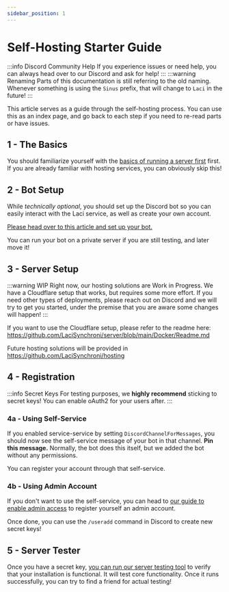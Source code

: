 ```yaml
---
sidebar_position: 1
---
```


# Self-Hosting Starter Guide
:::info Discord Community Help
If you experience issues or need help, you can always head over to our Discord and ask for help!
:::
:::warning Renaming
Parts of this documentation is still referring to the old naming. Whenever something is using the ``Sinus`` prefix, that
will change to ``Laci`` in the future!
:::

This article serves as a guide through the self-hosting process. You can use this as an index page, and go back to each step if you need to re-read parts or have issues.

## 1 - The Basics
You should familiarize yourself with the [basics of running a server first](tutorial-basics/01-self-hosting-basics.md) first.
If you are already familiar with hosting services, you can obviously skip this!

## 2 - Bot Setup
While *technically optional*, you should set up the Discord bot so you can easily interact with the Laci service, as well
as create your own account. 

[Please head over to this article and set up your bot.]([bot-setup.md](tutorial-basics/02-bot-setup.md))

You can run your bot on a private server if you are still testing, and later move it!

## 3 - Server Setup
:::warning WIP
Right now, our hosting solutions are Work in Progress. We have a Cloudflare setup that works, but requires some more effort. If you need other types
of deployments, please reach out on Discord and we will try to get you started, under the premise that you are aware some changes will happen!
:::

If you want to use the Cloudflare setup, please refer to the readme here: https://github.com/LaciSynchroni/server/blob/main/Docker/Readme.md

Future hosting solutions will be provided in https://github.com/LaciSynchroni/hosting

## 4 - Registration
:::info Secret Keys
For testing purposes, we **highly recommend** sticking to secret keys! You can enable oAuth2 for your users after.
:::
### 4a - Using Self-Service
If you enabled service-service by setting ``DiscordChannelForMessages``, you should now see the self-service message of your bot in that
channel. **Pin this message.** Normally, the bot does this itself, but we added the bot without any permissions. 

You can register your account through that self-service.

### 4b - Using Admin Account
If you don't want to use the self-service, you can head to [our guide to enable admin access](tutorial-basics/04-enabling-admin-access.md) to
register yourself an admin account.

Once done, you can use the ``/useradd`` command in Discord to create new secret keys!

## 5 - Server Tester
Once you have a secret key, [you can run our server testing tool](tutorial-basics/05-server-tester.md) to verify that your installation is functional. It will test core functionality. 
Once it runs successfully, you can try to find a friend for actual testing!